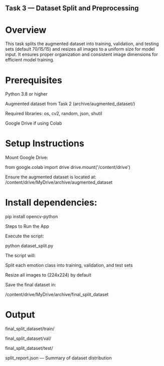 ## Task 3 — Dataset Split and Preprocessing
# Overview

This task splits the augmented dataset into training, validation, and testing sets (default 70/15/15) and resizes all images to a uniform size for model input.
It ensures proper organization and consistent image dimensions for efficient model training.

# Prerequisites

Python 3.8 or higher

Augmented dataset from Task 2 (archive/augmented_dataset/)

Required libraries: os, cv2, random, json, shutil

Google Drive if using Colab

# Setup Instructions

Mount Google Drive:

from google.colab import drive
drive.mount('/content/drive')

Ensure the augmented dataset is located at:
/content/drive/MyDrive/archive/augmented_dataset


# Install dependencies:

pip install opencv-python

Steps to Run the App

Execute the script:

python dataset_split.py


The script will:

Split each emotion class into training, validation, and test sets

Resize all images to (224x224) by default

Save the final dataset in:

/content/drive/MyDrive/archive/final_split_dataset

# Output

final_split_dataset/train/

final_split_dataset/val/

final_split_dataset/test/

split_report.json — Summary of dataset distribution
